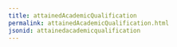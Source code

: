 ```yaml
---
title: attainedAcademicQualification
permalink: attainedAcademicQualification.html
jsonid: attainedacademicqualification
---
```

